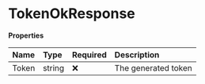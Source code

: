 # TokenOkResponse

**Properties**

| Name  | Type   | Required | Description         |
| :---- | :----- | :------- | :------------------ |
| Token | string | ❌       | The generated token |
